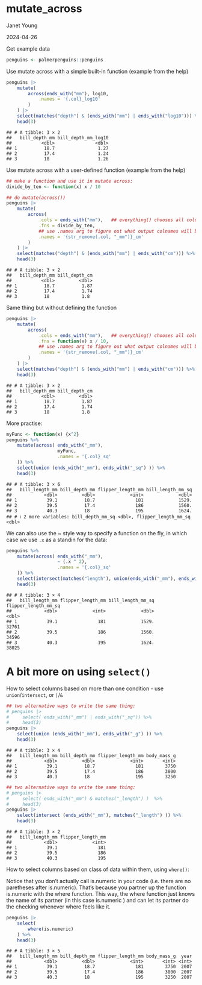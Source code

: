 mutate_across
================
Janet Young

2024-04-26

Get example data

``` r
penguins <- palmerpenguins::penguins
```

Use mutate across with a simple built-in function (example from the
help)

``` r
penguins |>
    mutate(
        across(ends_with("mm"), log10,
            .names = '{.col}_log10'
        )
    ) |>
    select(matches("depth") & (ends_with("mm") | ends_with("log10"))) %>% # remove old columns here
    head(3)
```

    ## # A tibble: 3 × 2
    ##   bill_depth_mm bill_depth_mm_log10
    ##           <dbl>               <dbl>
    ## 1          18.7                1.27
    ## 2          17.4                1.24
    ## 3          18                  1.26

Use mutate across with a user-defined function (example from the help)

``` r
## make a function and use it in mutate across:
divide_by_ten <- function(x) x / 10

## do mutate(across())
penguins |>
    mutate(
        across(
            .cols = ends_with("mm"),   ## everything() chooses all columns
            .fns = divide_by_ten,
            ## use .names arg to figure out what output colnames will be. Empty names arg means values in current columns get replaced
            .names = '{str_remove(.col, "_mm")}_cm'
        )
    ) |>
    select(matches("depth") & (ends_with("mm") | ends_with("cm"))) %>% # remove old columns here
    head(3)
```

    ## # A tibble: 3 × 2
    ##   bill_depth_mm bill_depth_cm
    ##           <dbl>         <dbl>
    ## 1          18.7          1.87
    ## 2          17.4          1.74
    ## 3          18            1.8

Same thing but without defining the function

``` r
penguins |>
    mutate(
        across(
            .cols = ends_with("mm"),   ## everything() chooses all columns
            .fns = function(x) x / 10,
            ## use .names arg to figure out what output colnames will be. Empty names arg means values in current columns get replaced
            .names = '{str_remove(.col, "_mm")}_cm'
        )
    ) |>
    select(matches("depth") & (ends_with("mm") | ends_with("cm"))) %>% # remove old columns here
    head(3)
```

    ## # A tibble: 3 × 2
    ##   bill_depth_mm bill_depth_cm
    ##           <dbl>         <dbl>
    ## 1          18.7          1.87
    ## 2          17.4          1.74
    ## 3          18            1.8

More practise:

``` r
myFunc <- function(x) {x^2}
penguins %>% 
    mutate(across( ends_with("_mm"),
                   myFunc,
                   .names = '{.col}_sq'
    )) %>% 
    select(union (ends_with("_mm"), ends_with("_sq") )) %>% 
    head(3)
```

    ## # A tibble: 3 × 6
    ##   bill_length_mm bill_depth_mm flipper_length_mm bill_length_mm_sq
    ##            <dbl>         <dbl>             <int>             <dbl>
    ## 1           39.1          18.7               181             1529.
    ## 2           39.5          17.4               186             1560.
    ## 3           40.3          18                 195             1624.
    ## # ℹ 2 more variables: bill_depth_mm_sq <dbl>, flipper_length_mm_sq <dbl>

We can also use the ~ style way to specify a function on the fly, in
which case we use `.x` as a standin for the data:

``` r
penguins %>% 
    mutate(across( ends_with("_mm"),
                   ~ (.x ^ 2),
                   .names = '{.col}_sq'
    )) %>% 
    select(intersect(matches("length"), union(ends_with("_mm"), ends_with("_sq") ))) %>% 
    head(3)
```

    ## # A tibble: 3 × 4
    ##   bill_length_mm flipper_length_mm bill_length_mm_sq flipper_length_mm_sq
    ##            <dbl>             <int>             <dbl>                <dbl>
    ## 1           39.1               181             1529.                32761
    ## 2           39.5               186             1560.                34596
    ## 3           40.3               195             1624.                38025

# A bit more on using `select()`

How to select columns based on more than one condition - use
`union`/`intersect`, or `|`/`&`

``` r
## two alternative ways to write the same thing:
# penguins |>
#     select( ends_with("_mm") | ends_with("_sq")) %>% 
#     head(3)
penguins |> 
    select(union (ends_with("_mm"), ends_with("_g") )) %>% 
    head(3)
```

    ## # A tibble: 3 × 4
    ##   bill_length_mm bill_depth_mm flipper_length_mm body_mass_g
    ##            <dbl>         <dbl>             <int>       <int>
    ## 1           39.1          18.7               181        3750
    ## 2           39.5          17.4               186        3800
    ## 3           40.3          18                 195        3250

``` r
## two alternative ways to write the same thing:
# penguins |>
#     select( ends_with("_mm") & matches("_length") )  %>%
#     head(3)
penguins |>
    select(intersect (ends_with("_mm"), matches("_length") )) %>% 
    head(3)
```

    ## # A tibble: 3 × 2
    ##   bill_length_mm flipper_length_mm
    ##            <dbl>             <int>
    ## 1           39.1               181
    ## 2           39.5               186
    ## 3           40.3               195

How to select columns based on class of data within them, using
`where()`:

Notice that you don’t actually call is.numeric in your code (i.e. there
are no paretheses after is.numeric). That’s because you partner up the
function is.numeric with the where function. This way, the where
function just knows the name of its partner (in this case is.numeric )
and can let its partner do the checking whenever where feels like it.

``` r
penguins |>
    select(
        where(is.numeric)
    ) %>% 
    head(3)
```

    ## # A tibble: 3 × 5
    ##   bill_length_mm bill_depth_mm flipper_length_mm body_mass_g  year
    ##            <dbl>         <dbl>             <int>       <int> <int>
    ## 1           39.1          18.7               181        3750  2007
    ## 2           39.5          17.4               186        3800  2007
    ## 3           40.3          18                 195        3250  2007
